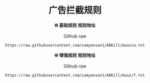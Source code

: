 <h1 align="center"><br>广告拦截规则</h1>
<div align="center">

<strong>🌐 基础规则 规则地址</strong><br/><br/>
Github raw
```
https://raw.githubusercontent.com/samyansan1/ADKill/main/w.txt
```

<strong>🌐 增强规则 规则地址</strong><br/><br/>
Github raw
```
https://raw.githubusercontent.com/samyansan1/ADKill/main/f.txt
```
